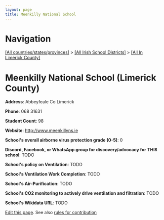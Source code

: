 ```yaml
---
layout: page
title: Meenkilly National School
---
```

# Navigation

[[All countries/states/provinces]](../../..) > [[All Irish School Districts]](../..) > [[All In Limerick County]](..)

# Meenkilly National School (Limerick County)

**Address**: Abbeyfeale Co Limerick

**Phone**: 068 31631

**Student Count**: 98

**Website**: <http://www.meenkillyns.ie>

**School's overall airborne virus protection grade (0-5)**: 0

**Discord, Facebook, or WhatsApp group for discovery/advocacy for THIS school**: TODO

**School's policy on Ventilation**: TODO

**School's Ventilation Work Completion**: TODO

**School's Air-Purification**: TODO

**School's CO2 monitoring to actively drive ventilation and filtration**: TODO

**School's Wikidata URL**: TODO


[Edit this page](https://github.com/ventilate-schools/Ireland/edit/main/./Limerick_County/Meenkilly_National_School.md). See also [rules for contribution](../../../contribution-rules/)